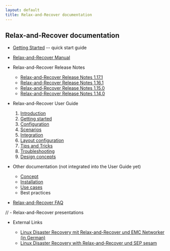```yaml
---
layout: default
title: Relax-and-Recover documentation
---
```


## Relax-and-Recover documentation

 - [Getting Started](http://relax-and-recover.org/documentation/getting-started) -- quick start guide

 - [Relax-and-Recover Manual](https://github.com/rear/rear/blob/master/doc/rear.8.asciidoc)

 - Relax-and-Recover Release Notes

   * [Relax-and-Recover Release Notes 1.17.1](http://relax-and-recover.org/documentation/release-notes-1-17)
   * [Relax-and-Recover Release Notes 1.16.1](http://relax-and-recover.org/documentation/release-notes-1-16)
   * [Relax-and-Recover Release Notes 1.15.0](http://relax-and-recover.org/documentation/release-notes-1-15)
   * [Relax-and-Recover Release Notes 1.14.0](http://relax-and-recover.org/documentation/release-notes-1-14)

 - Relax-and-Recover User Guide

   1. [Introduction](https://github.com/rear/rear/blob/master/doc/user-guide/01-introduction.asciidoc)
   2. [Getting started](https://github.com/rear/rear/blob/master/doc/user-guide/02-getting-started.asciidoc)
   3. [Configuration](https://github.com/rear/rear/blob/master/doc/user-guide/03-configuration.asciidoc)
   4. [Scenarios](https://github.com/rear/rear/blob/master/doc/user-guide/04-scenarios.asciidoc)
   5. [Integration](https://github.com/rear/rear/blob/master/doc/user-guide/05-integration.asciidoc)
   6. [Layout configuration](https://github.com/rear/rear/blob/master/doc/user-guide/06-layout-configuration.asciidoc)
   7. [Tips and Tricks](https://github.com/rear/rear/blob/master/doc/user-guide/07-tips-and-tricks.asciidoc)
   8. [Troubleshooting](https://github.com/rear/rear/blob/master/doc/user-guide/08-troubleshooting.asciidoc)
   9. [Design concepts](https://github.com/rear/rear/blob/master/doc/user-guide/09-design-concepts.asciidoc)

 - Other documentation (not integrated into the User Guide yet)

   * [Concept](http://relax-and-recover.org/documentation/concept)
   * [Installation](http://relax-and-recover.org/documentation/installation)
   * [Use cases](http://relax-and-recover.org/documentation/usecases)
   * Best practices

 - [Relax-and-Recover FAQ](http://relax-and-recover.org/documentation/faq)

// - Relax-and-Recover presentations

 - External Links

   * [Linux Disaster Recovery mit Relax-and-Recover und EMC Networker (in German)](http://backupinferno.de/?p=358)
   * [Linux Disaster Recovery with Relax-and-Recover und SEP sesam](http://wiki.sepsoftware.com/wiki/index.php/Disaster_Recovery_for_Linux_3.0_en)

